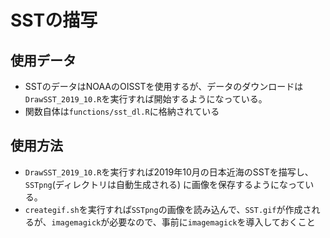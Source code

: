 # SSTの描写

## 使用データ

- SSTのデータはNOAAのOISSTを使用するが、データのダウンロードは`DrawSST_2019_10.R`を実行すれば開始するようになっている。
- 関数自体は`functions/sst_dl.R`に格納されている

## 使用方法

- `DrawSST_2019_10.R`を実行すれば2019年10月の日本近海のSSTを描写し、`SSTpng`(ディレクトリは自動生成される) に画像を保存するようになっている。
- `creategif.sh`を実行すれば`SSTpng`の画像を読み込んで、`SST.gif`が作成されるが、`imagemagick`が必要なので、事前に`imagemagick`を導入しておくこと
